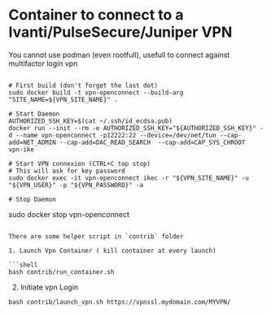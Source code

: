 # Container to connect to a Ivanti/PulseSecure/Juniper VPN

You cannot use podman (even rootfull), usefull to connect against multifactor login vpn

``` shell

# First build (don't forget the last dot)
sudo docker build -t vpn-openconnect --build-arg "SITE_NAME=${VPN_SITE_NAME}" .

# Start Daemon
AUTHORIZED_SSH_KEY=$(cat ~/.ssh/id_ecdsa.pub)
docker run --init --rm -e AUTHORIZED_SSH_KEY="${AUTHORIZED_SSH_KEY}" -d --name vpn-openconnect -p12222:22 --device=/dev/net/tun --cap-add=NET_ADMIN --cap-add=DAC_READ_SEARCH  --cap-add=CAP_SYS_CHROOT  vpn-ike

# Start VPN connexion (CTRL+C top stop)
# This will ask for key password
sudo docker exec -it vpn-openconnect ikec -r "${VPN_SITE_NAME}" -u "${VPN_USER}" -p "${VPN_PASSWORD}" -a 

# Stop Daemon
```
sudo docker stop vpn-openconnect
```

There are some helper script in `contrib` folder

1. Launch Vpn Container ( kill container at every launch)

```shell
bash contrib/run_container.sh
```

2. Initiate vpn Login

```shell
bash contrib/launch_vpn.sh https://vpnssl.mydomain.com/MYVPN/ 
```